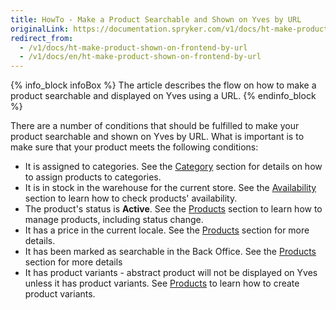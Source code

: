 ```yaml
---
title: HowTo - Make a Product Searchable and Shown on Yves by URL
originalLink: https://documentation.spryker.com/v1/docs/ht-make-product-shown-on-frontend-by-url
redirect_from:
  - /v1/docs/ht-make-product-shown-on-frontend-by-url
  - /v1/docs/en/ht-make-product-shown-on-frontend-by-url
---
```


{% info_block infoBox %}
The article describes the flow on how to make a product searchable and displayed on Yves using a URL.
{% endinfo_block %}

There are a number of conditions that should be fulfilled to make your product searchable and shown on Yves by URL. What is important is to make sure that your product meets the following conditions:

* It is assigned to categories. See the [Category](/docs/scos/user/user-guides/201811.0/back-office-user-guide/category/assigning-products-to-categories.html) section for details on how to assign products to categories.
* It is in stock in the warehouse for the current store. See the [Availability](/docs/scos/user/user-guides/201811.0/back-office-user-guide/products/availability/managing-products-availability.html) section to learn how to check products' availability.
* The product's status is **Active**. See the [Products](https://documentation.spryker.com/v1/docs/managing-products#activating-a-product) section to learn how to manage products, including status change.
* It has a price in the current locale. See the [Products](/docs/scos/user/user-guides/201811.0/back-office-user-guide/products/products/managing-products/managing-products.html) section for more details.
* It has been marked as searchable in the Back Office. See the [Products](/docs/scos/user/user-guides/201811.0/back-office-user-guide/products/products/references/concrete-product-reference-information.html) section for more details
* It has product variants - abstract product will not be displayed on Yves unless it has product variants. See [Products](/docs/scos/user/user-guides/201811.0/back-office-user-guide/products/products/concrete-products/creating-a-product-variant.html) to learn how to create product variants.
